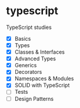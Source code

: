 # typescript
TypeScript studies
 - [x] Basics
 - [x] Types
 - [x] Classes & Interfaces
 - [x] Advanced Types
 - [x] Generics
 - [x] Decorators
 - [x] Namespaces & Modules
 - [x] SOLID with TypeScript
 - [ ] Tests
 - [ ] Design Patterns
